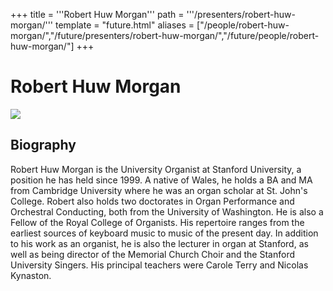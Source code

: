 +++
title = '''Robert Huw Morgan'''
path = '''/presenters/robert-huw-morgan/'''
template = "future.html"
aliases = ["/people/robert-huw-morgan/","/future/presenters/robert-huw-morgan/","/future/people/robert-huw-morgan/"]
+++

<h1>Robert Huw Morgan</h1>

<img class="speaker-photo" src="https://custom.cvent.com/C3A4539B19F74ABCB6FCE437F6BC0A74/files/event/910aaf2914d44586a56fbd0b3b2c31c0/9edd2f4e240d4f8b99d5c8f58e9a82a2.jpg">
<h2>Biography</h2>
<p>Robert Huw Morgan is the University Organist at Stanford University, a position he has held since 1999. A native of Wales, he holds a BA and MA from Cambridge University where he was an organ scholar at St. John's College. Robert also holds two doctorates in Organ Performance and Orchestral Conducting, both from the University of Washington. He is also a Fellow of the Royal College of Organists. His repertoire ranges from the earliest sources of keyboard music to music of the present day. In addition to his work as an organist, he is also the lecturer in organ at Stanford, as well as being director of the Memorial Church Choir and the Stanford University Singers. His principal teachers were Carole Terry and Nicolas Kynaston.</p>


